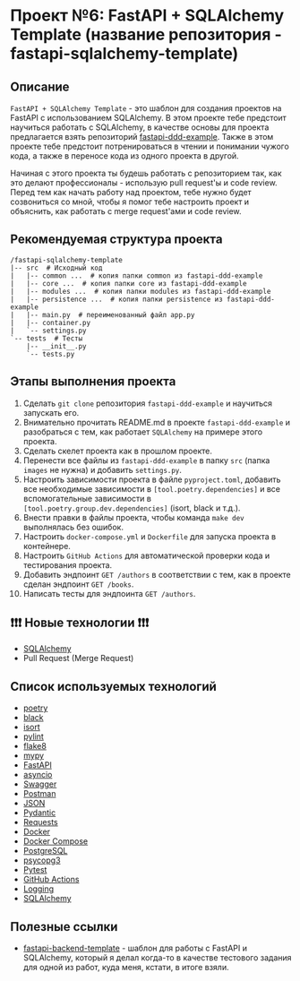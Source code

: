 # Проект №6: FastAPI + SQLAlchemy Template (название репозитория - fastapi-sqlalchemy-template)

## Описание

`FastAPI + SQLAlchemy Template` - это шаблон для создания проектов на FastAPI с использованием
SQLAlchemy. В этом проекте тебе предстоит научиться работать с SQLAlchemy, в
качестве основы для проекта предлагается взять
репозиторий [fastapi-ddd-example](https://github.com/NEONKID/fastapi-ddd-example). Также в этом
проекте тебе предстоит потренироваться в чтении и понимании чужого кода, а также в переносе кода из
одного проекта в другой.

Начиная с этого проекта ты будешь работать с репозиторием так, как это делают профессионалы -
использую pull request'ы и code review. Перед тем как начать работу над проектом, тебе нужно будет
созвониться со мной, чтобы я помог тебе настроить проект и объяснить, как работать с merge
request'ами и code review.

## Рекомендуемая структура проекта

```
/fastapi-sqlalchemy-template
|-- src  # Исходный код
|   |-- common ...  # копия папки common из fastapi-ddd-example
|   |-- core ...  # копия папки core из fastapi-ddd-example
|   |-- modules ...  # копия папки modules из fastapi-ddd-example
|   |-- persistence ...  # копия папки persistence из fastapi-ddd-example
|   |-- main.py  # переименованный файл app.py
|   |-- container.py  
|   `-- settings.py
`-- tests  # Тесты
    |-- __init__.py
    `-- tests.py
```

## Этапы выполнения проекта

1. Сделать `git clone` репозитория `fastapi-ddd-example` и научиться запускать его.
2. Внимательно прочитать README.md в проекте `fastapi-ddd-example` и разобраться с тем, как
   работает `SQLAlchemy` на примере этого проекта.
3. Сделать скелет проекта как в прошлом проекте.
4. Перенести все файлы из `fastapi-ddd-example` в папку `src` (папка `images` не нужна) и
   добавить `settings.py`.
5. Настроить зависимости проекта в файле `pyproject.toml`, добавить все необходимые зависимости
   в `[tool.poetry.dependencies]` и все вспомогательные зависимости
   в `[tool.poetry.group.dev.dependencies]` (isort, black и т.д.).
6. Внести правки в файлы проекта, чтобы команда `make dev` выполнялась без ошибок.
7. Настроить `docker-compose.yml` и `Dockerfile` для запуска проекта в контейнере.
8. Настроить `GitHub Actions` для автоматической проверки кода и тестирования проекта.
9. Добавить эндпоинт `GET /authors` в соответствии с тем, как в проекте сделан эндпоинт
   `GET /books`.
10. Написать тесты для эндпоинта `GET /authors`.

## ❗❗❗ Новые технологии ❗❗❗

- [SQLAlchemy](https://www.sqlalchemy.org/)
- Pull Request (Merge Request)

## Список используемых технологий

- [poetry](https://python-poetry.org/)
- [black](https://github.com/psf/black)
- [isort](https://github.com/PyCQA/isort)
- [pylint](https://github.com/pylint-dev/pylint)
- [flake8](https://github.com/PyCQA/flake8)
- [mypy](https://mypy.readthedocs.io/en/stable/)
- [FastAPI](https://fastapi.tiangolo.com/)
- [asyncio](https://docs.python.org/3/library/asyncio.html)
- [Swagger](https://swagger.io/)
- [Postman](https://www.postman.com/)
- [JSON](https://www.json.org/)
- [Pydantic](https://docs.pydantic.dev/latest/)
- [Requests](https://requests.readthedocs.io/en/latest/)
- [Docker](https://www.docker.com/)
- [Docker Compose](https://docs.docker.com/compose/)
- [PostgreSQL](https://www.postgresql.org/)
- [psycopg3](https://www.psycopg.org/psycopg3/docs/index.html)
- [Pytest](https://docs.pytest.org/en/8.0.x/)
- [GitHub Actions](https://github.com/features/actions)
- [Logging](https://docs.python.org/3/library/logging.html)
- [SQLAlchemy](https://www.sqlalchemy.org/)

## Полезные ссылки

- [fastapi-backend-template](https://github.com/yar-jul/fastapi-backend-template) - шаблон для
  работы с FastAPI и SQLAlchemy, который я делал когда-то в качестве тестового задания для
  одной из работ, куда меня, кстати, в итоге взяли.
